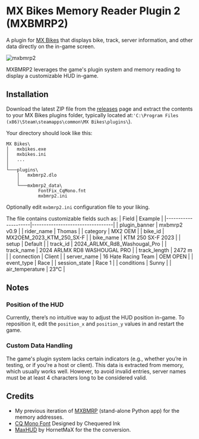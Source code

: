 # MX Bikes Memory Reader Plugin 2 (MXBMRP2)

A plugin for [MX Bikes](https://mx-bikes.com/) that displays bike, track, server information, and other data directly on the in-game screen.

![mxbmrp2](https://github.com/user-attachments/assets/fad6f978-5035-465e-b6dd-b61eec51aeae)

MXBMRP2 leverages the game's plugin system and memory reading to display a customizable HUD in-game.

## Installation

Download the latest ZIP file from the [releases](https://github.com/thomas4f/mxbmrp2/releases) page and extract the contents to your MX Bikes plugins folder, typically located at:`'C:\Program Files (x86)\Steam\steamapps\common\MX Bikes\plugins\`).

Your directory should look like this:

```
MX Bikes\
│   mxbikes.exe
│   mxbikes.ini
│   ...
│
└───plugins\
    │   mxbmrp2.dlo
    │
    └───mxbmrp2_data\
            FontFix_CqMono.fnt
            mxbmrp2.ini
```

Optionally edit `mxbmrp2.ini` configuration file to your liking.
  
The file contains customizable fields such as:
| Field               | Example                          |
|---------------------|----------------------------------|
| plugin_banner       | mxbmrp2 v0.9                     |
| rider_name          | Thomas                           |
| category            | MX2 OEM                          |
| bike_id             | MX2OEM_2023_KTM_250_SX-F         |
| bike_name           | KTM 250 SX-F 2023                |
| setup               | Default                          |
| track_id            | 2024_ARLMX_Rd8_Washougal_Pro     |
| track_name          | 2024 ARLMX RD8 WASHOUGAL PRO     |
| track_length        | 2472 m                           |
| connection          | Client                           |
| server_name         | 16 Hate Racing Team | OEM OPEN   |
| event_type          | Race                             |
| session_state       | Race 1                           |
| conditions          | Sunny                            |
| air_temperature     | 23°C                             |

## Notes
### Position of the HUD
Currently, there’s no intuitive way to adjust the HUD position in-game. To reposition it, edit the `position_x` and `position_y` values in and restart the game.

### Custom Data Handling
The game's plugin system lacks certain indicators (e.g., whether you’re in testing, or if you're a host or client). This data is extracted from memory, which usually works well. However, to avoid invalid entries, server names must be at least 4 characters long to be considered valid.

## Credits
 - My previous iteration of [MXBMRP](https://github.com/thomas4f/mxbmrp) (stand-alone Python app) for the memory addresses.
 - [CQ Mono Font](https://www.fontspace.com/cq-mono-font-f23980) Designed by Chequered Ink
 - [MaxHUD](https://forum.mx-bikes.com/index.php?topic=180.0) by HornetMaX for the the conversion.

